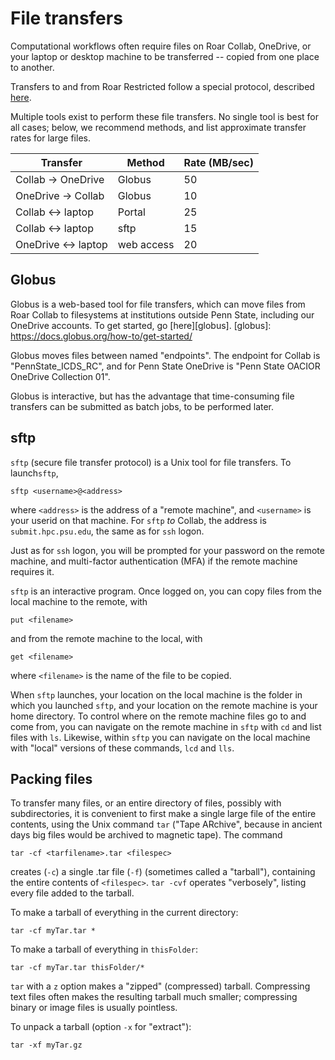 # File transfers

Computational workflows often require files 
on Roar Collab, OneDrive, or your laptop or desktop machine
to be transferred -- copied from one place to another.

Transfers to and from Roar Restricted follow a special protocol,
described [here](15_RoarRestricted.md).

Multiple tools exist to perform these file transfers.
No single tool is best for all cases;
below, we recommend methods, 
and list approximate transfer rates for large files.

| Transfer | Method | Rate (MB/sec) |
| ---- | ---- | ---- |
| Collab -> OneDrive | Globus | 50 | 
| OneDrive -> Collab | Globus | 10 |
| Collab <-> laptop | Portal | 25 |
| Collab <-> laptop |sftp | 15 |
| OneDrive <-> laptop | web access |20 |

## Globus

Globus is a web-based tool for file transfers,
which can move files from Roar Collab
to filesystems at institutions outside Penn State,
including our OneDrive accounts.
To get started, go [here][globus].
[globus]: https://docs.globus.org/how-to/get-started/

Globus moves files between named "endpoints".
The endpoint for Collab is "PennState_ICDS_RC",
and for Penn State OneDrive is "Penn State OACIOR OneDrive Collection 01".

Globus is interactive, 
but has the advantage that time-consuming file transfers 
can be submitted as batch jobs, to be performed later.

## sftp

`sftp` (secure file transfer protocol) is a Unix tool
for file transfers.  To launch`sftp`,
```
sftp <username>@<address>
```
where `<address>` is the address of a "remote machine",
and `<username>` is your userid on that machine.
For `sftp` *to* Collab, the address is `submit.hpc.psu.edu`,
the same as for `ssh` logon.

Just as for `ssh` logon, you will be prompted 
for your password on the remote machine,
and multi-factor authentication (MFA)
if the remote machine requires it.

`sftp` is an interactive program.
Once logged on, you can copy files 
from the local machine to the remote, with
``` 
put <filename> 
```
and from the remote machine to the local, with 
```
get <filename> 
```
where `<filename>` is the name of the file to be copied.

When `sftp` launches, your location on the local machine
is the folder in which you launched `sftp`,
and your location on the remote machine is your home directory.
To control where on the remote machine files go to and come from,
you can navigate on the remote machine in `sftp` with `cd`
and list files with `ls`. 
Likewise, within `sftp` you can navigate on the local machine
with "local" versions of these commands, `lcd` and `lls`.

## Packing files

To transfer many files,
or an entire directory of files, possibly with subdirectories,
it is convenient to first make a single large file 
of the entire contents,
using the Unix command `tar`
("Tape ARchive", because in ancient days big files 
would be archived to magnetic tape).  The command
```
tar -cf <tarfilename>.tar <filespec>
```
creates (`-c`) a single .tar file (`-f`) (sometimes called a "tarball"),
containing the entire contents of `<filespec>`.
`tar -cvf` operates "verbosely", 
listing every file added to the tarball.

To make a tarball of everything in the current directory:
```
tar -cf myTar.tar *
```
To make a tarball of everything in `thisFolder`:
```
tar -cf myTar.tar thisFolder/*
```

`tar` with a `z` option
makes a "zipped" (compressed) tarball.
Compressing text files often makes the resulting tarball much smaller;
compressing binary or image files is usually pointless.

To unpack a tarball (option `-x` for "extract"):
```
tar -xf myTar.gz 
```

